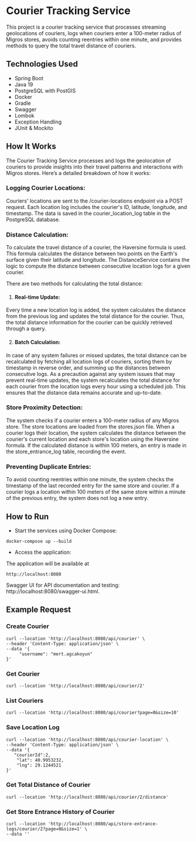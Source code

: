 # Courier Tracking Service
This project is a courier tracking service that processes streaming geolocations of couriers, logs when couriers enter a 100-meter radius of Migros stores, avoids counting reentries within one minute, and provides methods to query the total travel distance of couriers.

## Technologies Used
- Spring Boot
- Java 19
- PostgreSQL with PostGIS
- Docker
- Gradle
- Swagger
- Lombok
- Exception Handling
- JUnit & Mockito

## How It Works
The Courier Tracking Service processes and logs the geolocation of couriers to provide insights into their travel patterns and interactions with Migros stores. Here’s a detailed breakdown of how it works:

### Logging Courier Locations:

Couriers' locations are sent to the /courier-locations endpoint via a POST request.
Each location log includes the courier's ID, latitude, longitude, and timestamp.
The data is saved in the courier_location_log table in the PostgreSQL database.

### Distance Calculation:

To calculate the travel distance of a courier, the Haversine formula is used. This formula calculates the distance between two points on the Earth's surface given their latitude and longitude.
The DistanceService contains the logic to compute the distance between consecutive location logs for a given courier.

There are two methods for calculating the total distance:

1. #### Real-time Update:

Every time a new location log is added, the system calculates the distance from the previous log and updates the total distance for the courier. Thus, the total distance information for the courier can be quickly retrieved through a query.

2. #### Batch Calculation:

In case of any system failures or missed updates, the total distance can be recalculated by fetching all location logs of couriers, sorting them by timestamp in reverse order, and summing up the distances between consecutive logs.
As a precaution against any system issues that may prevent real-time updates, the system recalculates the total distance for each courier from the location logs every hour using a scheduled job. This ensures that the distance data remains accurate and up-to-date.

### Store Proximity Detection:

The system checks if a courier enters a 100-meter radius of any Migros store.
The store locations are loaded from the stores.json file.
When a courier logs their location, the system calculates the distance between the courier's current location and each store's location using the Haversine formula.
If the calculated distance is within 100 meters, an entry is made in the store_entrance_log table, recording the event.

### Preventing Duplicate Entries:

To avoid counting reentries within one minute, the system checks the timestamp of the last recorded entry for the same store and courier.
If a courier logs a location within 100 meters of the same store within a minute of the previous entry, the system does not log a new entry.

## How to Run

- Start the services using Docker Compose:

```
docker-compose up --build
```
- Access the application:

The application will be available at 
```
http://localhost:8080 
```
Swagger UI for API documentation and testing: http://localhost:8080/swagger-ui.html.

## Example Request

### Create Courier

```
curl --location 'http://localhost:8080/api/courier' \
--header 'Content-Type: application/json' \
--data '{
     "username": "mert.agcakoyun"
}'
```
### Get Courier
```
curl --location 'http://localhost:8080/api/courier/2'
```

### List Couriers
```
curl --location 'http://localhost:8080/api/courier?page=0&size=10'
```

### Save Location Log
```
curl --location 'http://localhost:8080/api/courier-location' \
--header 'Content-Type: application/json' \
--data '{
   "courierId":2,
    "lat": 40.9953232,
    "lng": 29.1244521
}'
```

### Get Total Distance of Courier
```
curl --location 'http://localhost:8080/api/courier/2/distance'
```

### Get Store Entrance History of Courier
```
curl --location 'http://localhost:8080/api/store-entrance-logs/courier/2?page=0&size=1' \
--data ''
```

